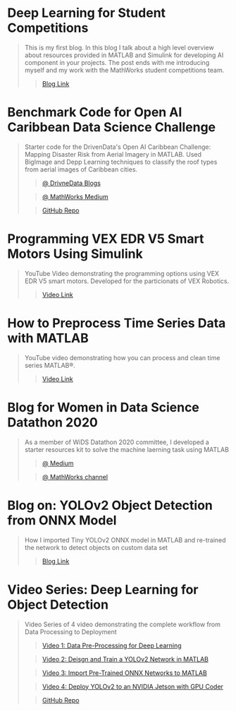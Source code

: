 
# Deep Learning for Student Competitions

> This is my first blog. In this blog I talk about a high level overview about resources provided in MATLAB and Simulink for developing AI component in your projects. The post ends with me introducing myself and my work with the MathWorks student competitions team. 
>
>> [Blog Link](https://blogs.mathworks.com/racing-lounge/2019/05/29/deep-learning-for-student-competitions/)

# Benchmark Code for Open AI Caribbean Data Science Challenge

> Starter code for the DrivenData's Open AI Caribbean Challenge: Mapping Disaster Risk from Aerial Imagery in MATLAB. Used BigImage and Depp Learning techniques to classify the roof types from aerial images of Caribbean cities.
>
>> [@ DrivneData Blogs](http://drivendata.co/blog/disaster-response-roof-type-benchmark/)
>
>> [@ MathWorks Medium](https://medium.com/mathworks/open-ai-caribbean-data-science-challenge-e51d627058cd)
>
>> [GitHub Repo](https://github.com/drivendataorg/openai-caribbean-challenge-benchmark)

# Programming VEX EDR V5 Smart Motors Using Simulink

> YouTube Video demonstrating the programming options using VEX EDR V5 smart motors. Developed for the particionats of VEX Robotics. 
>
>> [Video Link](https://www.mathworks.com/videos/programming-vex-edr-v5-smart-motors-using-simulink-1555931743856.html)

# How to Preprocess Time Series Data with MATLAB

> YouTube video demonstrating how you can process and clean time series MATLAB®.
>
>> [Video Link](https://www.youtube.com/watch?v=CsqtMGDnMBw&list=PLn8PRpmsu08oBSjfGe8WIMN-2_rwWFSgr&index=15)

# Blog for Women in Data Science Datathon 2020

> As a member of WiDS Datathon 2020 committee, I developed a starter resources kit to solve the machine laerning task using MATLAB
>
>> [@ Medium](https://medium.com/mathworks/matlab-benchmark-code-for-wids-datathon-2020-7779d6d4a856)
>
>> [@ MathWorks channel](https://blogs.mathworks.com/racing-lounge/2020/01/17/matlab-benchmark-code-for-wids-datathon-2020/)

# Blog on: YOLOv2 Object Detection from ONNX Model

> How I imported Tiny YOLOv2 ONNX model in MATLAB and re-trained the network to detect objects on custom data set
>
>> [Blog Link](https://towardsdatascience.com/yolov2-object-detection-from-onnx-model-in-matlab-3bb25568aa15)

# Video Series: Deep Learning for Object Detection

> Video Series of 4 video demonstrating the complete workflow from Data Processing to Deployment
>
>> [Video 1: Data Pre-Processing for Deep Learning](https://www.youtube.com/watch?v=g_Vj1ASBcYo&list=PLn8PRpmsu08oLufaYWEvcuez8Rq7q4O7D&index=44)
>
>>[Video 2: Deisgn and Train a YOLOv2 Network in MATLAB](https://www.youtube.com/watch?v=xOvuQ6DY_4w&list=PLn8PRpmsu08oLufaYWEvcuez8Rq7q4O7D&index=46)
>
>>[Video 3: Import Pre-Trained ONNX Networks to MATLAB](https://www.youtube.com/watch?v=5bnIYH6P-vE&list=PLn8PRpmsu08oLufaYWEvcuez8Rq7q4O7D&index=45)
>
>>[Video 4: Deploy YOLOv2 to an NVIDIA Jetson with GPU Coder](https://www.mathworks.com/videos/deploy-yolov2-to-an-nvidia-jetson-1578035533852.html)
>
>>[GitHub Repo](https://github.com/mathworks-robotics/deep-learning-for-object-detection-yolov2)

